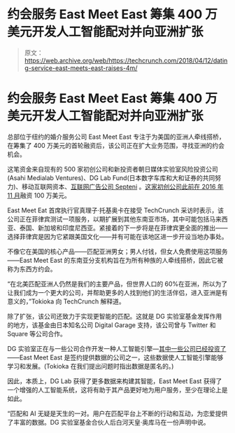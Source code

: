 # 约会服务 East Meet East 筹集 400 万美元开发人工智能配对并向亚洲扩张 

> 原文：<https://web.archive.org/web/https://techcrunch.com/2018/04/12/dating-service-east-meets-east-raises-4m/>

# 约会服务 East Meet East 筹集 400 万美元开发人工智能配对并向亚洲扩张

总部位于纽约的婚介服务公司 East Meet East 专注于为美国的亚洲人牵线搭桥，在筹集了 400 万美元的首轮融资后，该公司正在扩大业务范围，寻找亚洲的约会机会。

这笔资金来自现有的 500 家初创公司和新投资者朝日媒体实验室风险投资公司(Asahi Medialab Ventures)、DG Lab Fund(日本数字车库和大和证券的共同努力)、移动互联网资本、[互联网广告公司 Septeni](https://web.archive.org/web/20221207034024/https://www.septeni-holdings.co.jp/en/) 。[这家初创公司此前在 2016 年 11 月](https://web.archive.org/web/20221207034024/https://techcrunch.com/2016/11/15/east-meets-east/)融资 100 万美元。

East Meet Eat 首席执行官真理子·托基奥卡在接受 TechCrunch 采访时表示，该公司正在菲律宾测试一项服务，以期扩展到其他东南亚市场，其中可能包括马来西亚、泰国、新加坡和印度尼西亚。紧接着的下一步将是在菲律宾更全面的推出——选择菲律宾是因为它紧跟美国文化——并有可能在该地区进一步开设当地办事处。

不像它在美国的核心产品——匹配亚洲男女；男人付钱，但女人免费使用这项服务——East Meet East 的东南亚分支机构旨在为所有种族的人牵线搭桥，因此它被称为东西方约会。

“在北美匹配亚洲人仍然是我们的主要产品，但世界人口的 60%在亚洲，所以为了让我们成为一个更大的公司，并帮助更多的人找到他们的生活伴侣，进入亚洲是有意义的，”Tokioka 向 TechCrunch 解释道。

除了扩张，该公司还致力于实现更智能的匹配。这就是 DG 实验室基金发挥作用的地方，该基金由日本知名公司 Digital Garage 支持，该公司曾与 Twitter 和 Square 等公司合作。

DG 实验室正在与一些公司合作开发一种人工智能引擎—[其中一些公司已经投资了](https://web.archive.org/web/20221207034024/http://www.garage.co.jp/en/pr/2017/09/20170908.html)——East Meet East 是签约提供数据的公司之一，这些数据使人工智能引擎能够学习和发展。(Tokioka 在我们提出问题时指出数据是匿名的。)

因此，本质上，DG Lab 获得了更多数据来构建其智能，East Meet East 获得了一个增强的人工智能系统，这将有助于其产品更好地为用户服务，至少在理论上是如此。

“匹配和 AI 无疑是天生的一对。用户在匹配平台上不断的行动和互动，为恋爱提供了丰富的数据。DG 实验室基金合伙人后白河天皇·奥库马在一份声明中说。